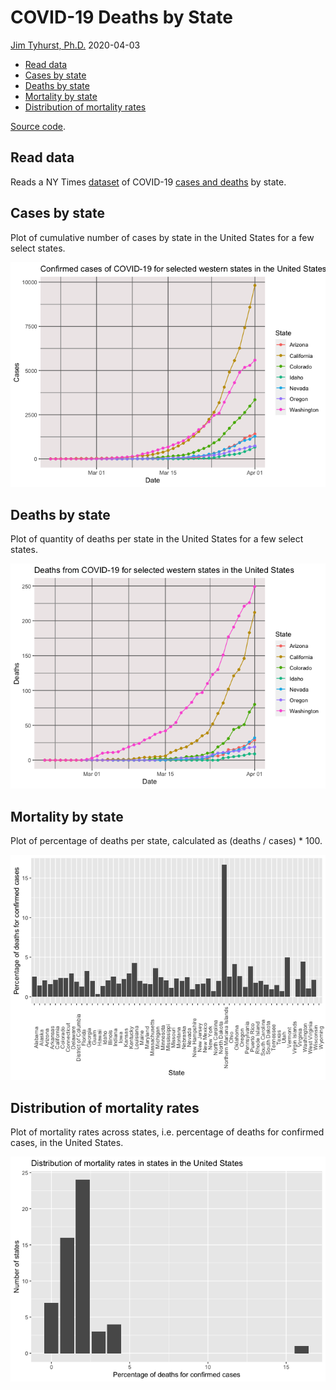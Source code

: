 COVID-19 Deaths by State
================
[Jim Tyhurst, Ph.D.](https://www.jimtyhurst.com/)
2020-04-03

  - [Read data](#read-data)
  - [Cases by state](#cases-by-state)
  - [Deaths by state](#deaths-by-state)
  - [Mortality by state](#mortality-by-state)
  - [Distribution of mortality rates](#distribution-of-mortality-rates)

[Source code](./covid19_deaths_by_state.Rmd).

## Read data

Reads a NY Times
[dataset](https://www.nytimes.com/interactive/2020/us/coronavirus-us-cases.html)
of COVID-19 [cases and
deaths](https://github.com/nytimes/covid-19-data/blob/master/us-states.csv)
by state.

## Cases by state

Plot of cumulative number of cases by state in the United States for a
few select states.

![](covid19_deaths_by_state_files/figure-gfm/cases_by_state-1.png)<!-- -->

## Deaths by state

Plot of quantity of deaths per state in the United States for a few
select states.

![](covid19_deaths_by_state_files/figure-gfm/deaths_by_state-1.png)<!-- -->

## Mortality by state

Plot of percentage of deaths per state, calculated as (deaths / cases)
\* 100.

![](covid19_deaths_by_state_files/figure-gfm/mortality_by_state-1.png)<!-- -->

## Distribution of mortality rates

Plot of mortality rates across states, i.e. percentage of deaths for
confirmed cases, in the United States.

![](covid19_deaths_by_state_files/figure-gfm/mortality_distribution-1.png)<!-- -->
